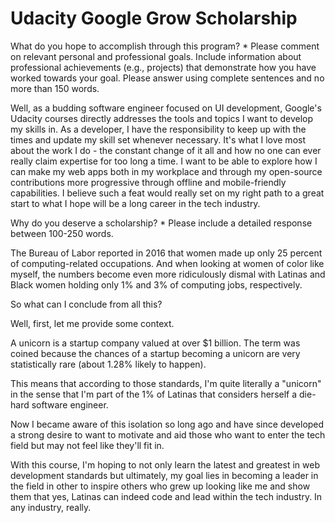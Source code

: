 # Udacity Google Grow Scholarship

What do you hope to accomplish through this program? \*
Please comment on relevant personal and professional goals. Include information about professional achievements (e.g., projects) that demonstrate how you have worked towards your goal. Please answer using complete sentences and no more than 150 words.

Well, as a budding software engineer focused on UI development, Google's Udacity courses directly addresses the tools and topics I want to develop my skills in. As a developer, I have the responsibility to keep up with the times and update my skill set whenever necessary. It's what I love most about the work I do - the constant change of it all and how no one can ever really claim expertise for too long a time. I want to be able to explore how I can make my web apps both in my workplace and through my open-source contributions more progressive through offline and mobile-friendly capabilities. I believe such a feat would really set on my right path to a great start to what I hope will be a long career in the tech industry.

Why do you deserve a scholarship? \*
Please include a detailed response between 100-250 words.

The Bureau of Labor reported in 2016 that women made up only 25 percent of computing-related occupations. And when looking at women of color like myself, the numbers become even more ridiculously dismal with Latinas and Black women holding only 1% and 3% of computing jobs, respectively.

So what can I conclude from all this?

Well, first, let me provide some context.

A unicorn is a startup company valued at over $1 billion. The term was coined because the chances of a startup becoming a unicorn are very statistically rare (about 1.28% likely to happen).

This means that according to those standards, I'm quite literally a "unicorn" in the sense that I'm part of the 1% of Latinas that considers herself a die-hard software engineer.

Now I became aware of this isolation so long ago and have since developed a strong desire to want to motivate and aid those who want to enter the tech field but may not feel like they'll fit in.

With this course, I'm hoping to not only learn the latest and greatest in web development standards but ultimately, my goal lies in becoming a leader in the field in other to inspire others who grew up looking like me and show them that yes, Latinas can indeed code and lead within the tech industry. In any industry, really.
